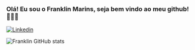 
### Olá! Eu sou o Franklin Marins, seja bem vindo ao meu github! 🙋🏽‍♂️

[![Linkedin](https://img.shields.io/badge/LinkedIn-0077B5?style=for-the-badge&logo=linkedin&logoColor=white)](https://www.linkedin.com/in/franklin-marins/)

![Franklin GitHub stats](https://github-readme-stats.vercel.app/api?username=franklmarins&show_icons=true&theme=dracula)
